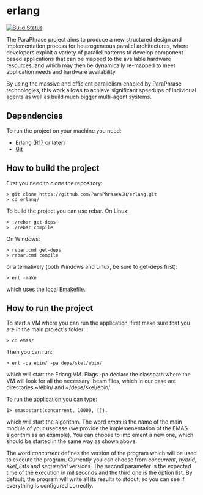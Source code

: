 erlang
======
[![Build Status](https://secure.travis-ci.org/ParaPhraseAGH/erlang.svg?branch=master "Build Status")](http://travis-ci.org/ParaPhraseAGH/erlang)

The ParaPhrase project aims to produce a new structured design and implementation process for heterogeneous parallel architectures, where developers exploit a variety of parallel patterns to develop component based applications that can be mapped to the available hardware resources, and which may then be dynamically re-mapped to meet application needs and hardware availability.

By using the massive and efficient parallelism enabled by ParaPhrase technologies, this work allows to achieve significant speedups of individual agents as well as build much bigger multi-agent systems.

## Dependencies

To run the project on your machine you need:

* [Erlang (R17 or later)](http://www.erlang.org/)
* [Git](http://git-scm.com/)

## How to build the project

First you need to clone the repository:

    > git clone https://github.com/ParaPhraseAGH/erlang.git
    > cd erlang/

    
To build the project you can use rebar. On Linux:

    > ./rebar get-deps
    > ./rebar compile
    
On Windows:

    > rebar.cmd get-deps
    > rebar.cmd compile
    
or alternatively (both Windows and Linux, be sure to get-deps first):

    > erl -make
    
which uses the local Emakefile.

## How to run the project

To start a VM where you can run the application, first make sure that you are in the main project's folder:

    > cd emas/
    
Then you can run:

    > erl -pa ebin/ -pa deps/skel/ebin/
    
which will start the Erlang VM. Flags -pa declare the classpath where the VM will look for all the necessary .beam files, which in our case are directories ~/ebin/ and ~/deps/skel/ebin/.

To run the application you can type:

    1> emas:start(concurrent, 10000, []).
  
which will start the algorithm. The word _emas_ is the name of the main module of your usecase (we provide the implemenentation of the EMAS algorithm as an example).
You can choose to implement a new one, which should be started in the same way as shown above.

The word _concurrent_ defines the version of the program which will be used to execute the program. Currently you can choose from _concurrent_, _hybrid_, _skel_lists_ and _sequential_ versions.
The second parameter is the expected time of the execution in miliseconds and the third one is the option list. By default, the program will write all its results to stdout, so you can see if everything is configured correctly.

